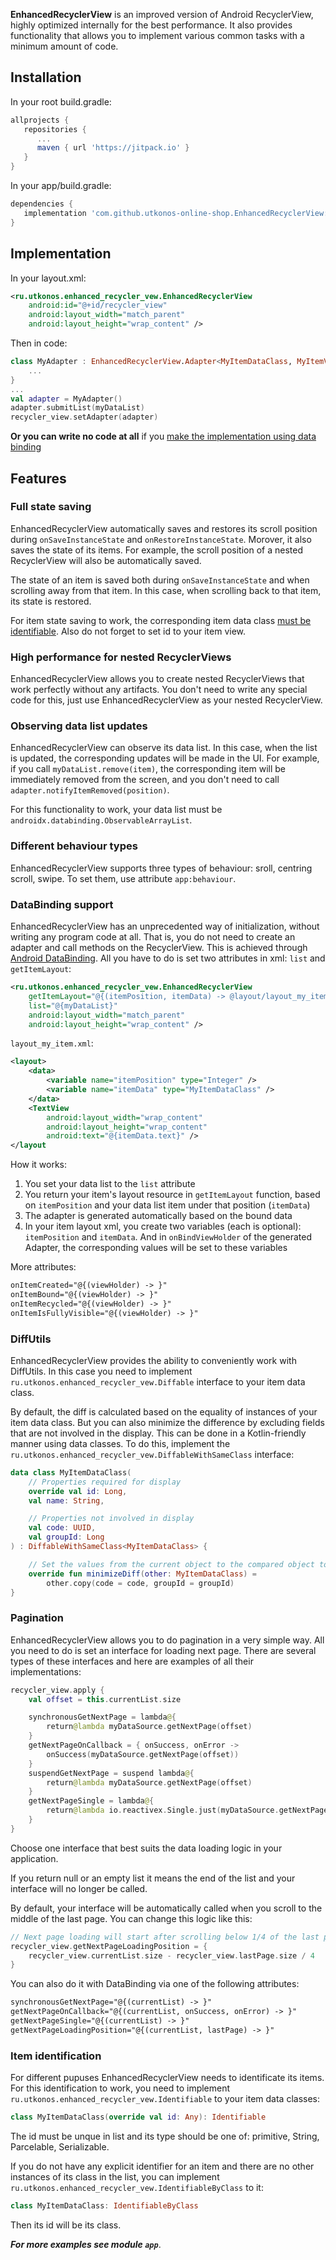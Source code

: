 **EnhancedRecyclerView** is an improved version of Android RecyclerView, highly optimized internally for the best performance.
It also provides functionality that allows you to implement various common tasks with a minimum amount of code.

## Installation

In your root build.gradle:
```gradle
allprojects {
   repositories {
      ...
      maven { url 'https://jitpack.io' }
   }
}
```
In your app/build.gradle:
```gradle
dependencies {
   implementation 'com.github.utkonos-online-shop.EnhancedRecyclerView:1.0.0'
}
```

## Implementation

In your layout.xml:
```xml
<ru.utkonos.enhanced_recycler_vew.EnhancedRecyclerView
    android:id="@+id/recycler_view"
    android:layout_width="match_parent"
    android:layout_height="wrap_content" />
```

Then in code:
```kotlin
class MyAdapter : EnhancedRecyclerView.Adapter<MyItemDataClass, MyItemViewHolder>() {
    ...
}
...
val adapter = MyAdapter()
adapter.submitList(myDataList)
recycler_view.setAdapter(adapter)
```

**Or you can write no code at all** if you [make the implementation using data binding](#databinding-support)

## Features

### Full state saving
EnhancedRecyclerView automatically saves and restores its scroll position during `onSaveInstanceState` and `onRestoreInstanceState`. Morover, it also saves the state of its items. For example, the scroll position of a nested RecyclerView will also be automatically saved.

The state of an item is saved both during `onSaveInstanceState` and when scrolling away from that item. In this case, when scrolling back to that item, its state is restored.

For item state saving to work, the corresponding item data class [must be identifiable](#item-identification). Also do not forget to set id to your item view.

### High performance for nested RecyclerViews
EnhancedRecyclerView allows you to create nested RecyclerViews that work perfectly without any artifacts. You don't need to write any special code for this, just use EnhancedRecyclerView as your nested RecyclerView.

### Observing data list updates
EnhancedRecyclerView can observe its data list. In this case, when the list is updated, the corresponding updates will be made in the UI. For example, if you call `myDataList.remove(item)`, the corresponding item will be immediately removed from the screen, and you don't need to call `adapter.notifyItemRemoved(position)`.

For this functionality to work, your data list must be `androidx.databinding.ObservableArrayList`.

### Different behaviour types
EnhancedRecyclerView supports three types of behaviour: sroll, centring scroll, swipe. To set them, use attribute `app:behaviour`.

### DataBinding support
EnhancedRecyclerView has an unprecedented way of initialization, without writing any program code at all. That is, you do not need to create an adapter and call methods on the RecyclerView. This is achieved through [Android DataBinding](https://developer.android.com/topic/libraries/data-binding). All you have to do is set two attributes in xml: `list` and `getItemLayout`:
```xml
<ru.utkonos.enhanced_recycler_vew.EnhancedRecyclerView
    getItemLayout="@{(itemPosition, itemData) -> @layout/layout_my_item}"
    list="@{myDataList}"
    android:layout_width="match_parent"
    android:layout_height="wrap_content" />
```
`layout_my_item.xml`:
```xml
<layout>
    <data>
        <variable name="itemPosition" type="Integer" />
        <variable name="itemData" type="MyItemDataClass" />
    </data>
    <TextView
        android:layout_width="wrap_content"
        android:layout_height="wrap_content"
        android:text="@{itemData.text}" />
</layout
```
How it works:
1. You set your data list to the `list` attribute
1. You return your item's layout resource in `getItemLayout` function, based on `itemPosition` and your data list item under that position (`itemData`)
2. The adapter is generated automatically based on the bound data
3. In your item layout xml, you create two variables (each is optional): `itemPosition` and `itemData`. And in `onBindViewHolder` of the generated Adapter, the corresponding values will be set to these variables

More attributes:
```xml
onItemCreated="@{(viewHolder) -> }"
onItemBound="@{(viewHolder) -> }"
onItemRecycled="@{(viewHolder) -> }"
onItemIsFullyVisible="@{(viewHolder) -> }"
```

###  DiffUtils
EnhancedRecyclerView provides the ability to conveniently work with DiffUtils. In this case you need to implement `ru.utkonos.enhanced_recycler_vew.Diffable` interface to your item data class.

By default, the diff is calculated based on the equality of instances of your item data class. But you can also minimize the difference by excluding fields that are not involved in the display. This can be done in a Kotlin-friendly manner using data classes. To do this, implement the `ru.utkonos.enhanced_recycler_vew.DiffableWithSameClass` interface:
```kotlin
data class MyItemDataClass(
    // Properties required for display
    override val id: Long,
    val name: String,

    // Properties not involved in display
    val code: UUID,
    val groupId: Long
) : DiffableWithSameClass<MyItemDataClass> {

    // Set the values from the current object to the compared object to exclude them from diff
    override fun minimizeDiff(other: MyItemDataClass) =
        other.copy(code = code, groupId = groupId)
}
```

### Pagination
EnhancedRecyclerView allows you to do pagination in a very simple way. All you need to do is set an interface for loading next page. There are several types of these interfaces and here are examples of all their implementations:
```kotlin
recycler_view.apply {
    val offset = this.currentList.size

    synchronousGetNextPage = lambda@{
        return@lambda myDataSource.getNextPage(offset)
    }
    getNextPageOnCallback = { onSuccess, onError ->
        onSuccess(myDataSource.getNextPage(offset))
    }
    suspendGetNextPage = suspend lambda@{
        return@lambda myDataSource.getNextPage(offset)
    }
    getNextPageSingle = lambda@{
        return@lambda io.reactivex.Single.just(myDataSource.getNextPage(offset))
    }
}
```
Choose one interface that best suits the data loading logic in your application.

If you return null or an empty list it means the end of the list and your interface will no longer be called.

By default, your interface will be automatically called when you scroll to the middle of the last page. You can change this logic like this:
```kotlin
// Next page loading will start after scrolling below 1/4 of the last page
recycler_view.getNextPageLoadingPosition = {
    recycler_view.currentList.size - recycler_view.lastPage.size / 4
}
```

You can also do it with DataBinding via one of the following attributes:
```xml
synchronousGetNextPage="@{(currentList) -> }"
getNextPageOnCallback="@{(currentList, onSuccess, onError) -> }"
getNextPageSingle="@{(currentList) -> }"
getNextPageLoadingPosition="@{(currentList, lastPage) -> }"
```

### Item identification
For different pupuses EnhancedRecyclerView needs to identificate its items. For this identification to work, you need to implement `ru.utkonos.enhanced_recycler_vew.Identifiable` to your item data classes:
```kotlin
class MyItemDataClass(override val id: Any): Identifiable
```
The id must be unque in list and its type should be one of: primitive, String, Parcelable, Serializable.

If you do not have any explicit identifier for an item and there are no other instances of its class in the list, you can implement `ru.utkonos.enhanced_recycler_vew.IdentifiableByClass` to it:
```kotlin
class MyItemDataClass: IdentifiableByClass
```
Then its id will be its class.

***For more examples see module `app`***.
